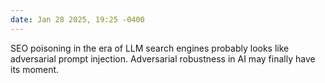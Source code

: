```yaml
---
date: Jan 28 2025, 19:25 -0400
---
```


SEO poisoning in the era of LLM search engines probably looks like adversarial prompt injection. Adversarial robustness in AI may finally have its moment.
